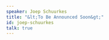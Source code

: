 ```yaml
---
speaker: Joep Schuurkes
title: "&lt;To Be Announced Soon&gt;"
id: joep-schuurkes
talk: true
---
```

